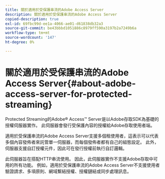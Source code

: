 ```yaml
---
title: 關於適用於受保護串流的Adobe Access Server
description: 關於適用於受保護串流的Adobe Access Server
copied-description: true
exl-id: 69fbc99d-ee1a-4066-ae01-d61838db32a3
source-git-commit: be43bbbd1051886c8979ff590a3197b2a7249b6a
workflow-type: tm+mt
source-wordcount: '147'
ht-degree: 0%

---
```


# 關於適用於受保護串流的Adobe Access Server{#about-adobe-access-server-for-protected-streaming}

Protected Streaming的Adobe® Access™ Server是以Adobe存取SDK為基礎的授權伺服器實作。 此伺服器會發行受保護內容的授權給Adobe存取使用者端。

適用於受保護串流的Adobe Access Server支援多個租使用者，這表示可以代表多個內容發佈者來託管單一伺服器，而每個發佈者都有自己的組態設定。 此外，伺服器支援自訂授權元件，因此可在發行授權前執行自訂邏輯。

此伺服器旨在搭配HTTP串流使用。 因此，此伺服器實作不支援Adobe存取中可用的所有功能。 例如，適用於受保護串流的Adobe Access Server不支援使用者驗證請求、多項原則、網域繫結授權、授權鏈結或同步處理訊息。
